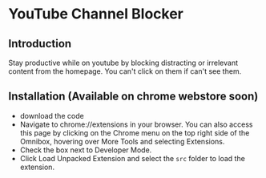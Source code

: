 # YouTube Channel Blocker

## Introduction

Stay productive while on youtube by blocking distracting or irrelevant
content from the homepage. You can't click on them if can't see them.

## Installation (Available on chrome webstore soon)


- download the code
- Navigate to chrome://extensions in your browser. You can also access this page by clicking on the Chrome menu on the top right side of the Omnibox, hovering over More Tools and selecting Extensions.
- Check the box next to Developer Mode.
- Click Load Unpacked Extension and select the `src` folder to load the extension.
